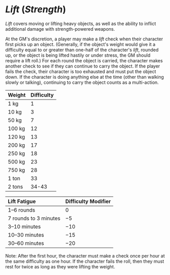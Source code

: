 # *Lift* (*Strength*)

*Lift* covers moving or lifting heavy objects, as well as the ability to inflict additional damage with strength-powered
weapons.

At the GM's discretion, a player may make a *lift* check when their character first picks up an object. (Generally, if
the object's weight would give it a difficulty equal to or greater than one-half of the character's *lift*, rounded up,
or the object is being lifted hastily or under stress, the GM should require a lift roll.) For each round the object is
carried, the character makes another check to see if they can continue to carry the object. If the player fails the
check, their character is too exhausted and must put the object down. If the character is doing anything else at the
time (other than walking slowly or talking), continuing to carry the object counts as a multi-action.

| Weight | Difficulty |
| :----- | :--------- |
| 1 kg   | 1          |
| 10 kg  | 3          |
| 50 kg  | 7          |
| 100 kg | 12         |
| 120 kg | 13         |
| 200 kg | 17         |
| 250 kg | 18         |
| 500 kg | 23         |
| 750 kg | 28         |
| 1 ton  | 33         |
| 2 tons | 34-43      |

| Lift Fatigue          | Difficulty Modifier |
| :-------------------- | :------------------ |
| 1–6 rounds            | 0                   |
| 7 rounds to 3 minutes | −5                  |
| 3–10 minutes          | −10                 |
| 10–30 minutes         | −15                 |
| 30–60 minutes         | −20                 |

Note: After the first hour, the character must make a check once per hour at the same difficulty as one hour. If the
character fails the roll, then they must rest for twice as long as they were lifting the weight.
